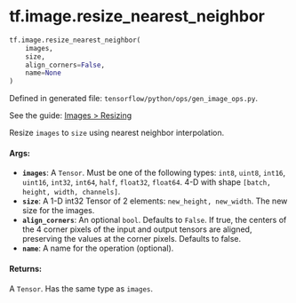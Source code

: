 <div itemscope itemtype="http://developers.google.com/ReferenceObject">
<meta itemprop="name" content="tf.image.resize_nearest_neighbor" />
</div>

# tf.image.resize_nearest_neighbor

``` python
tf.image.resize_nearest_neighbor(
    images,
    size,
    align_corners=False,
    name=None
)
```



Defined in generated file: `tensorflow/python/ops/gen_image_ops.py`.

See the guide: [Images > Resizing](../../../../api_guides/python/image.md#Resizing)

Resize `images` to `size` using nearest neighbor interpolation.

#### Args:

* <b>`images`</b>: A `Tensor`. Must be one of the following types: `int8`, `uint8`, `int16`, `uint16`, `int32`, `int64`, `half`, `float32`, `float64`.
    4-D with shape `[batch, height, width, channels]`.
* <b>`size`</b>:  A 1-D int32 Tensor of 2 elements: `new_height, new_width`.  The
    new size for the images.
* <b>`align_corners`</b>: An optional `bool`. Defaults to `False`.
    If true, the centers of the 4 corner pixels of the input and output tensors are
    aligned, preserving the values at the corner pixels. Defaults to false.
* <b>`name`</b>: A name for the operation (optional).


#### Returns:

A `Tensor`. Has the same type as `images`.